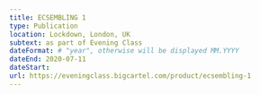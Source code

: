 ```yaml
---
title: ECSEMBLING 1
type: Publication
location: Lockdown, London, UK
subtext: as part of Evening Class
dateFormat: # "year", otherwise will be displayed MM.YYYY
dateEnd: 2020-07-11
dateStart:
url: https://eveningclass.bigcartel.com/product/ecsembling-1
---
```

